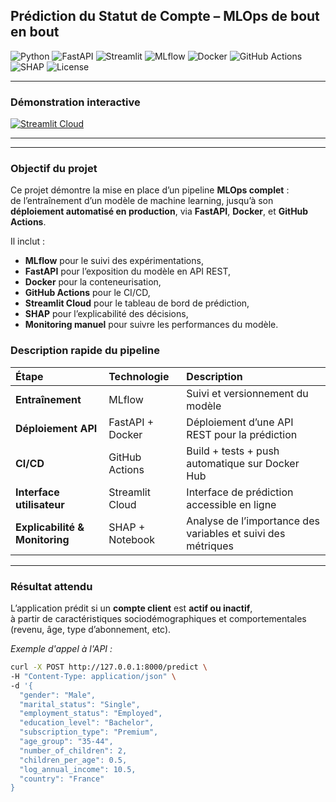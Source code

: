 ## Prédiction du Statut de Compte – MLOps de bout en bout
![Python](https://img.shields.io/badge/Python-3.11+-3776AB?logo=python&logoColor=white)
![FastAPI](https://img.shields.io/badge/API-FastAPI-009688?logo=fastapi&logoColor=white)
![Streamlit](https://img.shields.io/badge/Dashboard-Streamlit-FF4B4B?logo=streamlit&logoColor=white)
![MLflow](https://img.shields.io/badge/Tracking-MLflow-0194E2?logo=mlflow&logoColor=white)
![Docker](https://img.shields.io/badge/Container-Docker-2496ED?logo=docker&logoColor=white)
![GitHub Actions](https://img.shields.io/badge/CI/CD-GitHub_Actions-2088FF?logo=githubactions&logoColor=white)
![SHAP](https://img.shields.io/badge/Explainability-SHAP-FE7A16?logo=plotly&logoColor=white)
![License](https://img.shields.io/badge/License-MIT-green)

---

### Démonstration interactive
[![Streamlit Cloud](https://img.shields.io/badge/🚀_App_Streamlit-Testez%20l'application%20en%20ligne-FF4B4B?logo=streamlit&logoColor=white)](https://predictionstatutcompte-kfxgmqeampjqfsoe6nbpjq.streamlit.app/)

---

---

### Objectif du projet

Ce projet démontre la mise en place d’un pipeline **MLOps complet** :  
de l’entraînement d’un modèle de machine learning, jusqu’à son **déploiement automatisé en production**, via **FastAPI**, **Docker**, et **GitHub Actions**.

Il inclut :
- **MLflow** pour le suivi des expérimentations,  
- **FastAPI** pour l’exposition du modèle en API REST,  
- **Docker** pour la conteneurisation,  
- **GitHub Actions** pour le CI/CD,  
- **Streamlit Cloud** pour le tableau de bord de prédiction,  
- **SHAP** pour l’explicabilité des décisions,  
- **Monitoring manuel** pour suivre les performances du modèle.

### Description rapide du pipeline

| Étape | Technologie | Description |
|:------|:-------------|:------------|
| **Entraînement** | MLflow | Suivi et versionnement du modèle |
| **Déploiement API** | FastAPI + Docker | Déploiement d’une API REST pour la prédiction |
| **CI/CD** | GitHub Actions | Build + tests + push automatique sur Docker Hub |
| **Interface utilisateur** | Streamlit Cloud | Interface de prédiction accessible en ligne |
| **Explicabilité & Monitoring** | SHAP + Notebook | Analyse de l’importance des variables et suivi des métriques |

---

### Résultat attendu

L’application prédit si un **compte client** est **actif ou inactif**,  
à partir de caractéristiques sociodémographiques et comportementales (revenu, âge, type d’abonnement, etc).

*Exemple d'appel à l'API :*

```bash
curl -X POST http://127.0.0.1:8000/predict \
-H "Content-Type: application/json" \
-d '{
  "gender": "Male",
  "marital_status": "Single",
  "employment_status": "Employed",
  "education_level": "Bachelor",
  "subscription_type": "Premium",
  "age_group": "35-44",
  "number_of_children": 2,
  "children_per_age": 0.5,
  "log_annual_income": 10.5,
  "country": "France"
}
